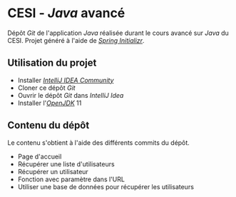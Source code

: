# CESI - _Java_ avancé

Dépôt _Git_ de l'application _Java_ réalisée durant le cours avancé sur _Java_ du CESI.
Projet généré à l'aide de [_Spring Initializr_](https://start.spring.io).

## Utilisation du projet
* Installer [_IntelliJ IDEA Community_](https://www.jetbrains.com/fr-fr/idea)
* Cloner ce dépôt _Git_
* Ouvrir le dépôt _Git_ dans _IntelliJ Idea_
* Installer l'[_OpenJDK_](https://openjdk.java.net) 11

## Contenu du dépôt
Le contenu s'obtient à l'aide des différents commits du dépôt.
* Page d'accueil
* Récupérer une liste d'utilisateurs
* Récupérer un utilisateur
* Fonction avec paramètre dans l'URL
* Utiliser une base de données pour récupérer les utilisateurs
